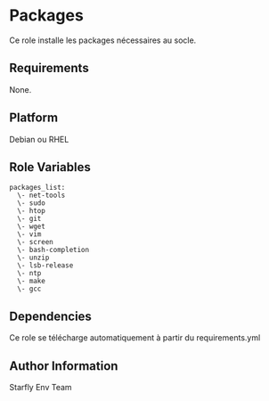 Packages
========

Ce role installe les packages nécessaires au socle.

Requirements
------------

None.

Platform
--------

Debian ou RHEL

Role Variables
--------------

<pre><code>packages_list:
  \- net-tools
  \- sudo
  \- htop
  \- git
  \- wget
  \- vim
  \- screen
  \- bash-completion
  \- unzip
  \- lsb-release
  \- ntp
  \- make
  \- gcc
</code></pre>

Dependencies
------------

Ce role se télécharge automatiquement à partir du requirements.yml


Author Information
------------------

Starfly Env Team
